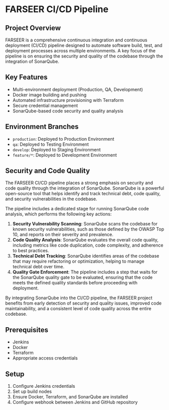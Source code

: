# FARSEER CI/CD Pipeline

## Project Overview
FARSEER is a comprehensive continuous integration and continuous deployment (CI/CD) pipeline designed to automate software build, test, and deployment processes across multiple environments. A key focus of the pipeline is on ensuring the security and quality of the codebase through the integration of SonarQube.

## Key Features
- Multi-environment deployment (Production, QA, Development)
- Docker image building and pushing
- Automated infrastructure provisioning with Terraform
- Secure credential management
- SonarQube-based code security and quality analysis

## Environment Branches
- `production`: Deployed to Production Environment
- `qa`: Deployed to Testing Environment
- `develop`: Deployed to Staging Environment
- `feature/*`: Deployed to Development Environment

## Security and Code Quality
The FARSEER CI/CD pipeline places a strong emphasis on security and code quality through the integration of SonarQube. SonarQube is a powerful open-source tool that helps identify and track technical debt, code quality, and security vulnerabilities in the codebase.

The pipeline includes a dedicated stage for running SonarQube code analysis, which performs the following key actions:

1. **Security Vulnerability Scanning**: SonarQube scans the codebase for known security vulnerabilities, such as those defined by the OWASP Top 10, and reports on their severity and prevalence.
2. **Code Quality Analysis**: SonarQube evaluates the overall code quality, including metrics like code duplication, code complexity, and adherence to best practices.
3. **Technical Debt Tracking**: SonarQube identifies areas of the codebase that may require refactoring or optimization, helping to manage technical debt over time.
4. **Quality Gate Enforcement**: The pipeline includes a step that waits for the SonarQube quality gate to be evaluated, ensuring that the code meets the defined quality standards before proceeding with deployment.

By integrating SonarQube into the CI/CD pipeline, the FARSEER project benefits from early detection of security and quality issues, improved code maintainability, and a consistent level of code quality across the entire codebase.

## Prerequisites
- Jenkins
- Docker
- Terraform
- Appropriate access credentials

## Setup
1. Configure Jenkins credentials
2. Set up build nodes
3. Ensure Docker, Terraform, and SonarQube are installed
4. Configure webhook between Jenkins and GitHub repository
